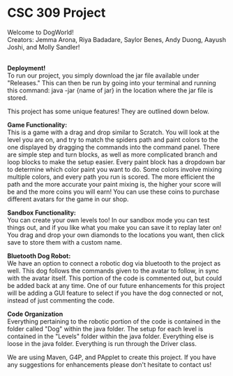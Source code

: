 # CSC 309 Project
Welcome to DogWorld! <br>
Creators: Jemma Arona, Riya Badadare, Saylor Benes, Andy Duong,
Aayush Joshi, and Molly Sandler!

<br>
<b> Deployment! </b>
<br>
To run our project, you simply download the jar file available under "Releases."
This can then be run by going into your terminal and running this command:
java -jar {name of jar} in the location where the jar file is stored.

This project has some unique features! They are outlined down below.

<b> Game Functionality: </b><br>
This is a game with a drag and drop similar to Scratch. You will look at the 
level you are on, and try to match the spiders path and paint colors to the
one displayed by dragging the commands into the command panel. There are 
simple step and turn blocks, as well as more complicated branch and loop blocks
to make the setup easier. Every paint block has a dropdown bar to determine which
color paint you want to do. Some colors involve mixing multiple colors, and 
every path you run is scored. The more efficient the path and the more 
accurate your paint mixing is, the higher your score will be and the more coins you will earn!
You can use these coins to purchase different avatars for the game in our shop.
<br>

<b> Sandbox Functionality: </b> <br>
You can create your own levels too! In our sandbox mode you can test things out, and
if you like what you make you can save it to replay later on! You drag and drop your
own diamonds to the locations you want, then click save to store them with a custom name.
<br>

<b> Bluetooth Dog Robot: </b> <br>
We have an option to connect a robotic dog  via bluetooth to the project as well. 
This dog follows the commands given to the avatar to follow, in sync with the avatar itself.
This portion of the code is commented out, but could be added back at any time. One 
of our future enhancements for this project will be adding a GUI feature to select if
you have the dog connected or not, instead of just commenting the code. 
<br>

<b> Code Organization </b>
<br>
Everything pertaining to the robotic portion of the code is contained in the folder
called "Dog" within the java folder. The setup for each level is contained in the 
"Levels" folder within the java folder. Everything else is loose in the java folder. 
Everything is run through the Driver class. 


We are using Maven, G4P, and PApplet to create this project.
If you have any suggestions for enhancements please don't hesitate to contact us!
